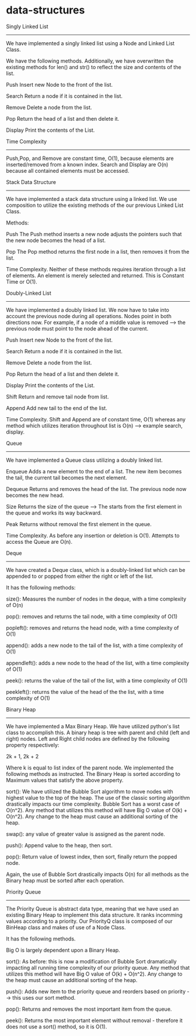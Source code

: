 # data-structures



Singly Linked List
******************
We have implemented a singly linked list using a Node and Linked List Class.

We have the following methods. Additionally, we have overwritten the existing methods for len()
and str() to reflect the size and contents of the list.

Push
Insert new Node to the front of the list.

Search
Return a node if it is contained in the list.

Remove
Delete a node from the list.

Pop
Return the head of a list and then delete it.

Display
Print the contents of the List.


Time Complexity
*************

Push,Pop, and Remove are constant time, O(1), because elements are inserted/removed from a known index.
Search and Display are O(n) because all contained elements must be accessed.





Stack Data Structure
*******************

We have implemented a stack data structure using a linked list. We use composition to utilize the existing
methods of the our previous Linked List Class.

Methods:

Push
The Push method inserts a new node adjusts the pointers such that the new node becomes the head of a list.

Pop
The Pop method returns the first node in a list, then removes it from the list.

Time Complexity.
Neither of these methods requires iteration through a list of elements. An element is merely selected and returned.
This is Constant Time or O(1).

Doubly-Linked List
******************
We have implemented a doubly linked list. We now have to take into account the previous node during all operations.
Nodes point in both directions now. For example, if a node of a middle value is removed --> the previous node
must point to the node ahead of the current.

Push
Insert new Node to the front of the list.

Search
Return a node if it is contained in the list.

Remove
Delete a node from the list.

Pop
Return the head of a list and then delete it.

Display
Print the contents of the List.

Shift 
Return and remove tail node from list.

Append
Add new tail to the end of the list.

Time Complexity.
Shift and Append are of constant time, O(1) whereas any method which utilizes iteration throughout list is 
O(n) --> example search, display.

Queue
*********************
We have implemented a Queue class utilizing a doubly linked list. 

Enqueue
Adds a new element to the end of a list. The new item becomes the tail, the current tail becomes the next element.

Dequeue
Returns and removes the head of the list. The previous node now becomes the new head.

Size
Returns the size of the queue --> The starts from the first element in the queue and works its way backward.

Peak
Returns without removal the first element in the queue.

Time Complexity.
As before any insertion or deletion is O(1). Attempts to access the Queue are O(n).


Deque
*********************
We have created a Deque class, which is a doubly-linked list which can be appended to or popped from either the right or left of the list.

It has the following methods:

size(): Measures the number of nodes in the deque, with a time complexity of O(n)

pop(): removes and returns the tail node, with a time complexity of O(1)

popleft(): removes and returns the head node, with a time complexity of O(1)

append(): adds a new node to the tail of the list, with a time complexity of O(1)

appendleft(): adds a new node to the head of the list, with a time complexity of O(1)

peek(): returns the value of the tail of the list, with a time complexity of O(1)

peekleft(): returns the value of the head of the the list, with a time complexity of O(1)


Binary Heap
**************************
We have implemented a Max Binary Heap. We have utilized python's list class to accomplish this. A binary heap is tree with parent and child (left and right) nodes. Left and Right child nodes are defined by the following property respectively:

2k + 1, 2k + 2

Where k is equal to list index of the parent node. We implemented the following methods as instructed. The Binary Heap is sorted according to Maximum values that satisfy the above property.

sort(): We have utilized the Bubble Sort algorithm to move nodes with highest value to the top of the heap. The use of the classic sorting algorithm drastically impacts our time complexity. Bubble Sort has a worst case of O(n^2). Any method that utilizes this method will have Big O value of O(k) + O(n^2). Any change to the heap must cause an additional sorting of the heap.

swap(): any value of greater value is assigned as the parent node. 

push(): Append value to the heap, then sort. 

pop(): Return value of lowest index, then sort, finally return the popped node.

Again, the use of Bubble Sort drastically impacts O(n) for all methods as the Binary heap must be sorted after each operation.



Priority Queue
**************************
The Priority Queue is abstract data type, meaning that we have used an existing Binary Heap to implement this
data structure. It ranks incomming values according to a priority. Our PriorityQ class is composed of our BinHeap class and makes of use of a Node Class.

It has the following methods.

Big O is largely dependent upon a Binary Heap.

sort(): As before: this is now a modification of Bubble Sort dramatically impacting all running time complexity of our priority queue. Any method that utilizes this method will have Big O value of O(k) + O(n^2). Any change to the heap must cause an additional sorting of the heap.

push(): Adds new item to the priority queue and reorders based on priority --> this uses our sort method.

pop(): Returns and removes the most important item from the queue.

peek(): Returns the most important element without removal - therefore it does not use a sort() method, so it is O(1).